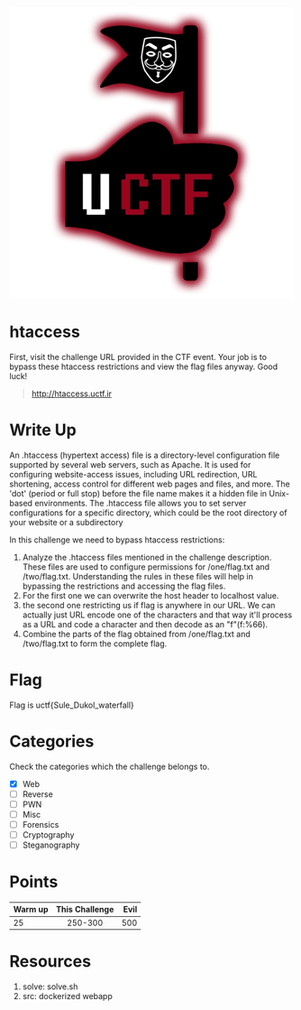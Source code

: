 <img src="Resources/UCTF.jpg" title="UCTF" alt="UCTF" data-align="center">

# htaccess

First, visit the challenge URL provided in the CTF event. Your job is to bypass these htaccess restrictions and view the flag files anyway. Good luck!

> http://htaccess.uctf.ir

# Write Up

An .htaccess (hypertext access) file is a directory-level configuration file supported by several web servers, such as Apache. It is used for configuring website-access issues, including URL redirection, URL shortening, access control for different web pages and files, and more. The 'dot' (period or full stop) before the file name makes it a hidden file in Unix-based environments. The .htaccess file allows you to set server configurations for a specific directory, which could be the root directory of your website or a subdirectory

In this challenge we need to bypass htaccess restrictions:

1. Analyze the .htaccess files mentioned in the challenge description. These files are used to configure permissions for /one/flag.txt and /two/flag.txt. Understanding the rules in these files will help in bypassing the restrictions and accessing the flag files.
2. For the first one we can overwrite the host header to localhost value.
3. the second one restricting us if flag is anywhere in our URL. We can actually just URL encode one of the characters and that way it'll process as a URL and code a character and then decode as an "f"(f:%66).
4. Combine the parts of the flag obtained from /one/flag.txt and /two/flag.txt to form the complete flag.

# Flag

Flag is uctf{Sule_Dukol_waterfall}

# Categories

Check the categories which the challenge belongs to.

- [X] Web
- [ ] Reverse
- [ ] PWN
- [ ] Misc
- [ ] Forensics
- [ ] Cryptography
- [ ] Steganography

# Points

| Warm up | This Challenge  | Evil |
| ------- |:---------------:| ----:|
| 25      |     250-300     | 500  |

# Resources

1. solve: solve.sh
2. src: dockerized webapp
